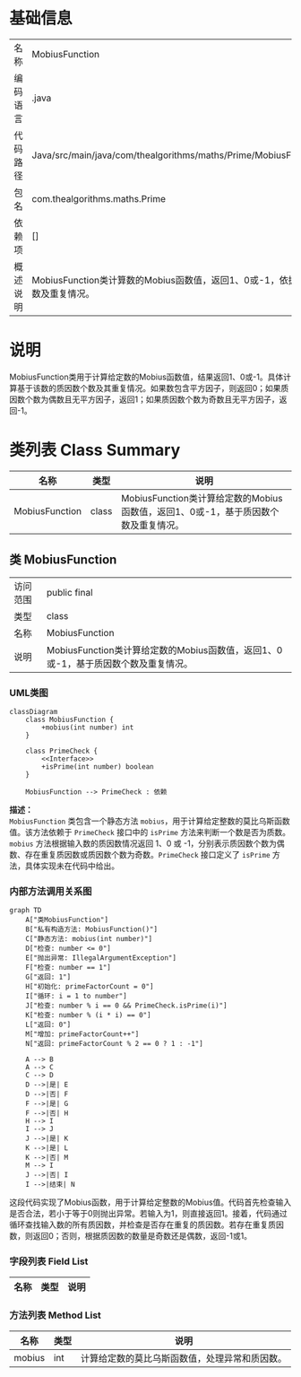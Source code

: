 # 基础信息

|      |      |
|------|------|
| 名称 | MobiusFunction |
| 编码语言 | .java |
| 代码路径 | Java/src/main/java/com/thealgorithms/maths/Prime/MobiusFunction.java |
| 包名 | com.thealgorithms.maths.Prime |
| 依赖项 | [] |
| 概述说明 | MobiusFunction类计算数的Mobius函数值，返回1、0或-1，依据质因数个数及重复情况。 |

# 说明

MobiusFunction类用于计算给定数的Mobius函数值，结果返回1、0或-1。具体计算基于该数的质因数个数及其重复情况。如果数包含平方因子，则返回0；如果质因数个数为偶数且无平方因子，返回1；如果质因数个数为奇数且无平方因子，返回-1。

# 类列表 Class Summary

| 名称   | 类型  | 说明 |
|-------|------|-------------|
| MobiusFunction | class | MobiusFunction类计算给定数的Mobius函数值，返回1、0或-1，基于质因数个数及重复情况。 |



## 类 MobiusFunction

|      |      |
|------|------|
| 访问范围 | public final |
| 类型 | class |
| 名称 | MobiusFunction |
| 说明 | MobiusFunction类计算给定数的Mobius函数值，返回1、0或-1，基于质因数个数及重复情况。 |


### UML类图

```mermaid
classDiagram
    class MobiusFunction {
        +mobius(int number) int
    }

    class PrimeCheck {
        <<Interface>>
        +isPrime(int number) boolean
    }

    MobiusFunction --> PrimeCheck : 依赖
```

**描述：**  
`MobiusFunction` 类包含一个静态方法 `mobius`，用于计算给定整数的莫比乌斯函数值。该方法依赖于 `PrimeCheck` 接口中的 `isPrime` 方法来判断一个数是否为质数。`mobius` 方法根据输入数的质因数情况返回 1、0 或 -1，分别表示质因数个数为偶数、存在重复质因数或质因数个数为奇数。`PrimeCheck` 接口定义了 `isPrime` 方法，具体实现未在代码中给出。


### 内部方法调用关系图

```mermaid
graph TD
    A["类MobiusFunction"]
    B["私有构造方法: MobiusFunction()"]
    C["静态方法: mobius(int number)"]
    D["检查: number <= 0"]
    E["抛出异常: IllegalArgumentException"]
    F["检查: number == 1"]
    G["返回: 1"]
    H["初始化: primeFactorCount = 0"]
    I["循环: i = 1 to number"]
    J["检查: number % i == 0 && PrimeCheck.isPrime(i)"]
    K["检查: number % (i * i) == 0"]
    L["返回: 0"]
    M["增加: primeFactorCount++"]
    N["返回: primeFactorCount % 2 == 0 ? 1 : -1"]

    A --> B
    A --> C
    C --> D
    D -->|是| E
    D -->|否| F
    F -->|是| G
    F -->|否| H
    H --> I
    I --> J
    J -->|是| K
    K -->|是| L
    K -->|否| M
    M --> I
    J -->|否| I
    I -->|结束| N
```

这段代码实现了Mobius函数，用于计算给定整数的Mobius值。代码首先检查输入是否合法，若小于等于0则抛出异常。若输入为1，则直接返回1。接着，代码通过循环查找输入数的所有质因数，并检查是否存在重复的质因数。若存在重复质因数，则返回0；否则，根据质因数的数量是奇数还是偶数，返回-1或1。

### 字段列表 Field List

| 名称  | 类型  | 说明 |
|-------|-------|------|

### 方法列表 Method List

| 名称  | 类型  | 说明 |
|-------|-------|------|
| mobius | int | 计算给定数的莫比乌斯函数值，处理异常和质因数。 |




